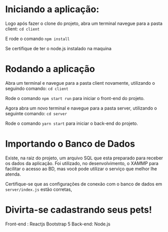 ﻿# Iniciando a aplicação:

Logo após fazer o clone do projeto, abra um terminal navegue para a pasta client:
`cd client` 

E rode o comando
`npm install`

Se certifique de ter o node.js instalado na maquina 

# Rodando a aplicação

Abra um terminal e navegue para a pasta client novamente, utilizando o seguindo comando:
`cd client` 

Rode o comando `npm start run` para iniciar o front-end do projeto.

Agora abra um novo terminal e navegue para a pasta server, utilizando o seguinte comando:
`cd server` 

Rode o comando `yarn start` para iniciar o back-end do projeto.

# Importando o Banco de Dados

Existe, na raiz do projeto, um arquivo SQL que esta preparado para receber os dados da aplicação.
Foi utilizado, no desenvolvimento, o XAMMP para facilitar o acesso ao BD, mas você pode utilizar o serviço que melhor lhe atenda.

Certifique-se que as configurações de conexão com o banco de dados em `server/index.js` estão corretas, 

# Divirta-se cadastrando seus pets!
Front-end :  Reactjs Bootstrap 5
Back-end: Node.js


